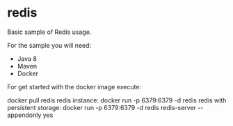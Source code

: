 # redis

Basic sample of Redis usage.

For the sample you will need:

* Java 8
* Maven
* Docker

For get started with the docker image execute:

docker pull redis
redis instance: docker run -p 6379:6379 -d redis
redis with persistent storage: docker run -p 6379:6379 -d redis redis-server --appendonly yes